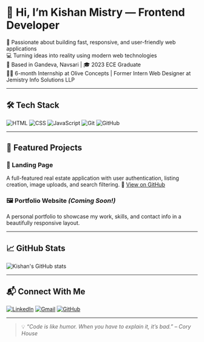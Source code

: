 # 👋 Hi, I’m Kishan Mistry — Frontend Developer

🚀 Passionate about building fast, responsive, and user-friendly web applications  
💻 Turning ideas into reality using modern web technologies  
📍 Based in Gandeva, Navsari | 🎓 2023 ECE Graduate  
🧑‍🎓 6-month Internship at Olive Concepts | Former Intern Web Designer at Jemistry Info Solutions LLP

---

## 🛠 Tech Stack

![HTML](https://img.shields.io/badge/-HTML5-E34F26?style=flat-square&logo=html5&logoColor=white)
![CSS](https://img.shields.io/badge/-CSS3-1572B6?style=flat-square&logo=css3)
![JavaScript](https://img.shields.io/badge/-JavaScript-F7DF1E?style=flat-square&logo=javascript&logoColor=black)
![Git](https://img.shields.io/badge/-Git-F05032?style=flat-square&logo=git&logoColor=white)
![GitHub](https://img.shields.io/badge/-GitHub-181717?style=flat-square&logo=github)

---

## 📂 Featured Projects

### 🏡 Landing Page
A full-featured real estate application with user authentication, listing creation, image uploads, and search filtering.
🔗 [View on GitHub](https://github.com/kishan-312/gurukul_school)

### 🖼️ Portfolio Website *(Coming Soon!)*
A personal portfolio to showcase my work, skills, and contact info in a beautifully responsive layout.

---

## 📈 GitHub Stats

![Kishan's GitHub stats](https://github-readme-stats.vercel.app/api?username=kishan-312&show_icons=true&theme=tokyonight&hide_border=false)

---

## 📬 Connect With Me

[![LinkedIn](https://img.shields.io/badge/-LinkedIn-blue?style=flat-square&logo=linkedin&logoColor=white)](https://www.linkedin.com/in/kishan-mistry312/)
[![Gmail](https://img.shields.io/badge/-Gmail-D14836?style=flat-square&logo=gmail&logoColor=white)](mailto:kishan03mistry@gmail.com)
[![GitHub](https://img.shields.io/badge/-GitHub-333?style=flat-square&logo=github&logoColor=white)](https://github.com/kishan-312)

---

> 💡 *“Code is like humor. When you have to explain it, it’s bad.” – Cory House*

